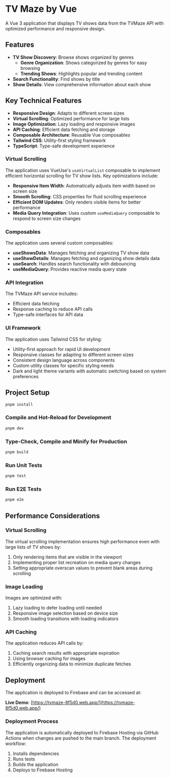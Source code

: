 # TV Maze by Vue

A Vue 3 application that displays TV shows data from the TVMaze API with optimized performance and responsive design.

## Features

- **TV Show Discovery**: Browse shows organized by genres
  - **Genre Organization**: Shows categorized by genres for easy browsing
  - **Trending Shows**: Highlights popular and trending content
- **Search Functionality**: Find shows by title
- **Show Details**: View comprehensive information about each show

## Key Technical Features

- **Responsive Design**: Adapts to different screen sizes
- **Virtual Scrolling**: Optimized performance for large lists
- **Image Optimization**: Lazy loading and responsive images
- **API Caching**: Efficient data fetching and storage
- **Composable Architecture**: Reusable Vue composables
- **Tailwind CSS**: Utility-first styling framework
- **TypeScript**: Type-safe development experience

### Virtual Scrolling

The application uses VueUse's `useVirtualList` composable to implement efficient horizontal scrolling for TV show lists. Key optimizations include:

- **Responsive Item Width**: Automatically adjusts item width based on screen size
- **Smooth Scrolling**: CSS properties for fluid scrolling experience
- **Efficient DOM Updates**: Only renders visible items for better performance
- **Media Query Integration**: Uses custom `useMediaQuery` composable to respond to screen size changes

### Composables

The application uses several custom composables:

- **useShowsData**: Manages fetching and organizing TV show data
- **useShowDetails**: Manages fetching and organizing show details data
- **useSearch**: Handles search functionality with debouncing
- **useMediaQuery**: Provides reactive media query state

### API Integration

The TVMaze API service includes:

- Efficient data fetching
- Response caching to reduce API calls
- Type-safe interfaces for API data

### UI Framework

The application uses Tailwind CSS for styling:

- Utility-first approach for rapid UI development
- Responsive classes for adapting to different screen sizes
- Consistent design language across components
- Custom utility classes for specific styling needs
- Dark and light theme variants with automatic switching based on system preferences

## Project Setup

```sh
pnpm install
```

### Compile and Hot-Reload for Development

```sh
pnpm dev
```

### Type-Check, Compile and Minify for Production

```sh
pnpm build
```

### Run Unit Tests

```sh
pnpm test
```

### Run E2E Tests

```sh
pnpm e2e
```

## Performance Considerations

### Virtual Scrolling

The virtual scrolling implementation ensures high performance even with large lists of TV shows by:

1. Only rendering items that are visible in the viewport
2. Implementing proper list recreation on media query changes
3. Setting appropriate overscan values to prevent blank areas during scrolling

### Image Loading

Images are optimized with:

1. Lazy loading to defer loading until needed
2. Responsive image selection based on device size
3. Smooth loading transitions with loading indicators

### API Caching

The application reduces API calls by:

1. Caching search results with appropriate expiration
2. Using browser caching for images
3. Efficiently organizing data to minimize duplicate fetches

## Deployment

The application is deployed to Firebase and can be accessed at:

**Live Demo**: [https://tvmaze-8f5d0.web.app/](https://tvmaze-8f5d0.web.app/)

### Deployment Process

The application is automatically deployed to Firebase Hosting via GitHub Actions when changes are pushed to the main branch. The deployment workflow:

1. Installs dependencies
2. Runs tests
3. Builds the application
4. Deploys to Firebase Hosting
